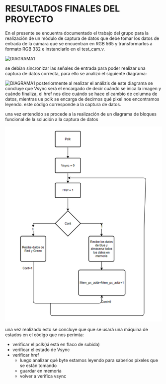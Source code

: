 
# RESULTADOS FINALES DEL PROYECTO

En el presente se encuentra documentado el trabajo del grupo para la realización de un módulo de captura de datos
que debe tomar los datos de entrada de la cámara que se encuentran en RGB 565 y transformarlos a formato RGB 332
e instanciarlo en el test_cam.v.

![DIAGRAMA1](/docs/figs/cajacapturadatos.png)

se debían sincronizar las señales de entrada para poder realizar una captura de datos correcta, para ello se analizó el siguiente diagrama:

![DIAGRAMA1](/docs/figs/cajacapturadatos2.PNG)
posteriormente al realizar el análizis de este diagrama se concluye que Vsync será el encargado de decir cuándo se inica la imagen y cuándo finaliza, el href nos dice cuándo se hace el cambio de columna de datos, mientras ue pclk se encarga de decirnos qué pixel nos encontramos leyendo.
este código corresponde a la captura de datos.

una vez entendido se procede a la realización de un diagrama de bloques funcional de la solución a la captura de datos

![DIAGRAMA1](/docs/figs/Diagrama_de_flujo_cam_read.PNG)


una vez realizado esto se concluye que que se usará una máquina de estados en el código que nos perimta:
 * verificar el pclk(si está en flaco de subida)
 * verificar el estado de Vsync
 * verificar href
   * luego analizar qué byte estamos leyendo para saberlos píxeles que se están tomando
   * guardar en memoria
   * volver a verifica vsync 




